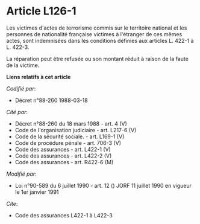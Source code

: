 # Article L126-1

Les victimes d'actes de terrorisme commis sur le territoire national et les personnes de nationalité française victimes à
l'étranger de ces mêmes actes, sont indemnisées dans les conditions définies aux articles L. 422-1 à L. 422-3.

La réparation peut être refusée ou son montant réduit à raison de la faute de la victime.

**Liens relatifs à cet article**

_Codifié par_:

  - Décret n°88-260 1988-03-18

_Cité par_:

  - Décret n°88-260 du 18 mars 1988 - art. 4 (V)
  - Code de l'organisation judiciaire - art. L217-6 (V)
  - Code de la sécurité sociale. - art. L169-1 (V)
  - Code de procédure pénale - art. 706-3 (V)
  - Code des assurances - art. L422-1 (V)
  - Code des assurances - art. L422-2 (V)
  - Code des assurances - art. R422-6 (M)

_Modifié par_:

  - Loi n°90-589 du 6 juillet 1990 - art. 12 () JORF 11 juillet 1990 en vigueur le 1er janvier 1991

_Cite_:

  - Code des assurances L422-1 à L422-3
